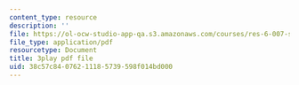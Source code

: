 ```yaml
---
content_type: resource
description: ''
file: https://ol-ocw-studio-app-qa.s3.amazonaws.com/courses/res-6-007-signals-and-systems-spring-2011/38c57c84076211185739598f014bd000_pSN7t79RxC4.pdf
file_type: application/pdf
resourcetype: Document
title: 3play pdf file
uid: 38c57c84-0762-1118-5739-598f014bd000
---
```

